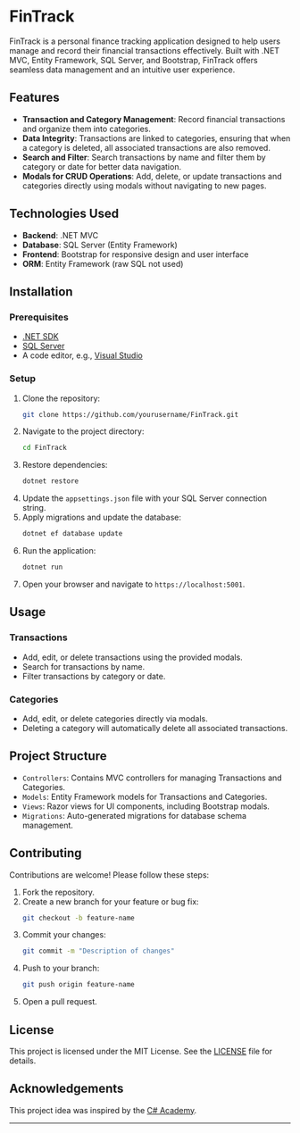 # FinTrack

FinTrack is a personal finance tracking application designed to help users manage and record their financial transactions effectively. Built with .NET MVC, Entity Framework, SQL Server, and Bootstrap, FinTrack offers seamless data management and an intuitive user experience.

## Features

- **Transaction and Category Management**: Record financial transactions and organize them into categories.
- **Data Integrity**: Transactions are linked to categories, ensuring that when a category is deleted, all associated transactions are also removed.
- **Search and Filter**: Search transactions by name and filter them by category or date for better data navigation.
- **Modals for CRUD Operations**: Add, delete, or update transactions and categories directly using modals without navigating to new pages.

## Technologies Used

- **Backend**: .NET MVC
- **Database**: SQL Server (Entity Framework)
- **Frontend**: Bootstrap for responsive design and user interface
- **ORM**: Entity Framework (raw SQL not used)

## Installation

### Prerequisites
- [.NET SDK](https://dotnet.microsoft.com/download)
- [SQL Server](https://www.microsoft.com/en-us/sql-server/sql-server-downloads)
- A code editor, e.g., [Visual Studio](https://visualstudio.microsoft.com/)

### Setup
1. Clone the repository:
   ```bash
   git clone https://github.com/yourusername/FinTrack.git
   ```
2. Navigate to the project directory:
   ```bash
   cd FinTrack
   ```
3. Restore dependencies:
   ```bash
   dotnet restore
   ```
4. Update the `appsettings.json` file with your SQL Server connection string.
5. Apply migrations and update the database:
   ```bash
   dotnet ef database update
   ```
6. Run the application:
   ```bash
   dotnet run
   ```
7. Open your browser and navigate to `https://localhost:5001`.

## Usage

### Transactions
- Add, edit, or delete transactions using the provided modals.
- Search for transactions by name.
- Filter transactions by category or date.

### Categories
- Add, edit, or delete categories directly via modals.
- Deleting a category will automatically delete all associated transactions.

## Project Structure
- `Controllers`: Contains MVC controllers for managing Transactions and Categories.
- `Models`: Entity Framework models for Transactions and Categories.
- `Views`: Razor views for UI components, including Bootstrap modals.
- `Migrations`: Auto-generated migrations for database schema management.

## Contributing
Contributions are welcome! Please follow these steps:
1. Fork the repository.
2. Create a new branch for your feature or bug fix:
   ```bash
   git checkout -b feature-name
   ```
3. Commit your changes:
   ```bash
   git commit -m "Description of changes"
   ```
4. Push to your branch:
   ```bash
   git push origin feature-name
   ```
5. Open a pull request.

## License

This project is licensed under the MIT License. See the [LICENSE](LICENSE) file for details.

## Acknowledgements

This project idea was inspired by the [C# Academy](https://www.thecsharpacademy.com/).

---
